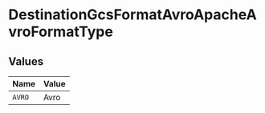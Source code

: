 # DestinationGcsFormatAvroApacheAvroFormatType


## Values

| Name   | Value  |
| ------ | ------ |
| `AVRO` | Avro   |